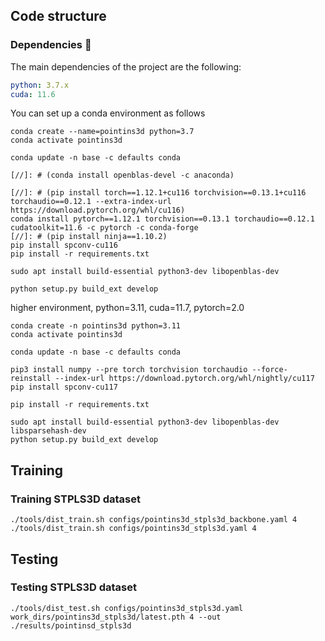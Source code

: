 ## Code structure

### Dependencies :memo:
The main dependencies of the project are the following:
```yaml
python: 3.7.x
cuda: 11.6
```
You can set up a conda environment as follows
```
conda create --name=pointins3d python=3.7
conda activate pointins3d

conda update -n base -c defaults conda

[//]: # (conda install openblas-devel -c anaconda)

[//]: # (pip install torch==1.12.1+cu116 torchvision==0.13.1+cu116 torchaudio==0.12.1 --extra-index-url https://download.pytorch.org/whl/cu116)
conda install pytorch==1.12.1 torchvision==0.13.1 torchaudio==0.12.1 cudatoolkit=11.6 -c pytorch -c conda-forge
[//]: # (pip install ninja==1.10.2)
pip install spconv-cu116
pip install -r requirements.txt

sudo apt install build-essential python3-dev libopenblas-dev

python setup.py build_ext develop

```
higher environment, python=3.11, cuda=11.7, pytorch=2.0
```
conda create -n pointins3d python=3.11
conda activate pointins3d

conda update -n base -c defaults conda

pip3 install numpy --pre torch torchvision torchaudio --force-reinstall --index-url https://download.pytorch.org/whl/nightly/cu117
pip install spconv-cu117

pip install -r requirements.txt

sudo apt install build-essential python3-dev libopenblas-dev libsparsehash-dev
python setup.py build_ext develop
```
## Training
### Training STPLS3D dataset
```
./tools/dist_train.sh configs/pointins3d_stpls3d_backbone.yaml 4
./tools/dist_train.sh configs/pointins3d_stpls3d.yaml 4
```

## Testing
### Testing STPLS3D dataset
```
./tools/dist_test.sh configs/pointins3d_stpls3d.yaml work_dirs/pointins3d_stpls3d/latest.pth 4 --out ./results/pointinsd_stpls3d
```
